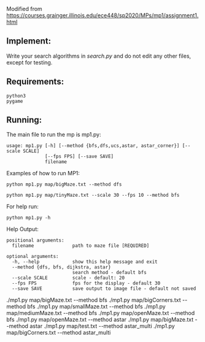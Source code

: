 Modified from https://courses.grainger.illinois.edu/ece448/sp2020/MPs/mp1/assignment1.html

## Implement:
Write your search algorithms in *search.py* and do not edit any other files, except for testing.

## Requirements:
```
python3
pygame
```
## Running:
The main file to run the mp is mp1.py:

```
usage: mp1.py [-h] [--method {bfs,dfs,ucs,astar, astar_corner}] [--scale SCALE]
              [--fps FPS] [--save SAVE]
              filename
```

Examples of how to run MP1:
```
python mp1.py map/bigMaze.txt --method dfs
```
```
python mp1.py map/tinyMaze.txt --scale 30 --fps 10 --method bfs
```

For help run:
```
python mp1.py -h
```
Help Output:
```
positional arguments:
  filename              path to maze file [REQUIRED]

optional arguments:
  -h, --help            show this help message and exit
  --method {dfs, bfs, dijkstra, astar}
                        search method - default bfs
  --scale SCALE         scale - default: 20
  --fps FPS             fps for the display - default 30
  --save SAVE           save output to image file - default not saved
```



./mp1.py map/bigMaze.txt --method bfs
./mp1.py map/bigCorners.txt --method bfs
./mp1.py map/smallMaze.txt --method bfs
./mp1.py map/mediumMaze.txt --method bfs
./mp1.py map/openMaze.txt --method bfs
./mp1.py map/openMaze.txt --method astar
./mp1.py map/bigMaze.txt --method astar
./mp1.py map/test.txt --method astar_multi
./mp1.py map/bigCorners.txt --method astar_multi
